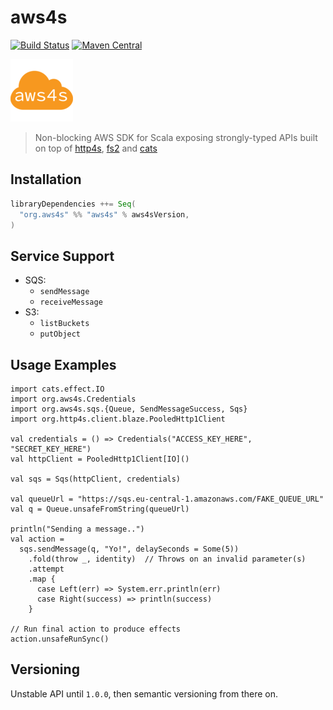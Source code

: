 # aws4s #
[![Build Status](https://travis-ci.org/aws4s/aws4s.svg?branch=master)](https://travis-ci.org/aws4s/aws4s)
[![Maven Central](https://maven-badges.herokuapp.com/maven-central/org.aws4s/aws4s_2.12/badge.svg)](https://maven-badges.herokuapp.com/maven-central/org.aws4s/aws4s_2.12)

![Logo](aws4s-small.png)
> Non-blocking AWS SDK for Scala exposing strongly-typed APIs built on top of [http4s](http://http4s.org), [fs2](https://github.com/functional-streams-for-scala/fs2) and [cats](https://typelevel.org/cats/)

## Installation ##
```sbt
libraryDependencies ++= Seq(
  "org.aws4s" %% "aws4s" % aws4sVersion,
)
```

## Service Support ##
- SQS:
  - `sendMessage`
  - `receiveMessage`
- S3:
  - `listBuckets`
  - `putObject`

## Usage Examples ##
```tut
import cats.effect.IO
import org.aws4s.Credentials
import org.aws4s.sqs.{Queue, SendMessageSuccess, Sqs}
import org.http4s.client.blaze.PooledHttp1Client

val credentials = () => Credentials("ACCESS_KEY_HERE", "SECRET_KEY_HERE")
val httpClient = PooledHttp1Client[IO]()

val sqs = Sqs(httpClient, credentials)

val queueUrl = "https://sqs.eu-central-1.amazonaws.com/FAKE_QUEUE_URL"
val q = Queue.unsafeFromString(queueUrl)

println("Sending a message..")
val action =
  sqs.sendMessage(q, "Yo!", delaySeconds = Some(5))
    .fold(throw _, identity)  // Throws on an invalid parameter(s)
    .attempt
    .map {
      case Left(err) => System.err.println(err)
      case Right(success) => println(success)
    }

// Run final action to produce effects
action.unsafeRunSync()
```

## Versioning ##
Unstable API until `1.0.0`, then semantic versioning from there on.


